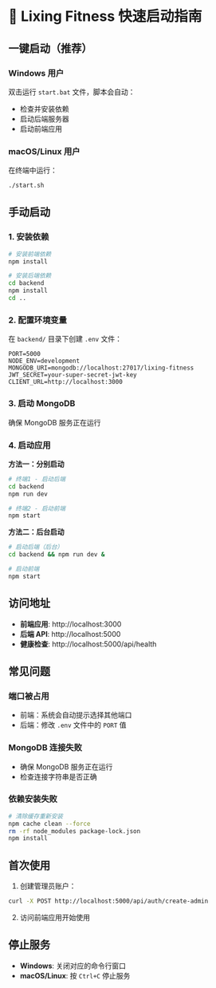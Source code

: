 # 🚀 Lixing Fitness 快速启动指南

## 一键启动（推荐）

### Windows 用户

双击运行 `start.bat` 文件，脚本会自动：

- 检查并安装依赖
- 启动后端服务器
- 启动前端应用

### macOS/Linux 用户

在终端中运行：

```bash
./start.sh
```

## 手动启动

### 1. 安装依赖

```bash
# 安装前端依赖
npm install

# 安装后端依赖
cd backend
npm install
cd ..
```

### 2. 配置环境变量

在 `backend/` 目录下创建 `.env` 文件：

```env
PORT=5000
NODE_ENV=development
MONGODB_URI=mongodb://localhost:27017/lixing-fitness
JWT_SECRET=your-super-secret-jwt-key
CLIENT_URL=http://localhost:3000
```

### 3. 启动 MongoDB

确保 MongoDB 服务正在运行

### 4. 启动应用

**方法一：分别启动**

```bash
# 终端1 - 启动后端
cd backend
npm run dev

# 终端2 - 启动前端
npm start
```

**方法二：后台启动**

```bash
# 启动后端（后台）
cd backend && npm run dev &

# 启动前端
npm start
```

## 访问地址

- **前端应用**: http://localhost:3000
- **后端 API**: http://localhost:5000
- **健康检查**: http://localhost:5000/api/health

## 常见问题

### 端口被占用

- 前端：系统会自动提示选择其他端口
- 后端：修改 `.env` 文件中的 `PORT` 值

### MongoDB 连接失败

- 确保 MongoDB 服务正在运行
- 检查连接字符串是否正确

### 依赖安装失败

```bash
# 清除缓存重新安装
npm cache clean --force
rm -rf node_modules package-lock.json
npm install
```

## 首次使用

1. 创建管理员账户：

```bash
curl -X POST http://localhost:5000/api/auth/create-admin
```

2. 访问前端应用开始使用

## 停止服务

- **Windows**: 关闭对应的命令行窗口
- **macOS/Linux**: 按 `Ctrl+C` 停止服务
